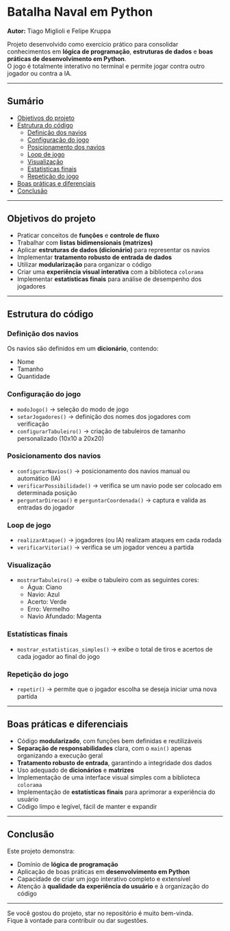 # Batalha Naval em Python
**Autor:** Tiago Miglioli e Felipe Kruppa

Projeto desenvolvido como exercício prático para consolidar conhecimentos em **lógica de programação**, **estruturas de dados** e **boas práticas de desenvolvimento em Python**.  
O jogo é totalmente interativo no terminal e permite jogar contra outro jogador ou contra a IA.

---

## Sumário

- [Objetivos do projeto](#objetivos-do-projeto)
- [Estrutura do código](#estrutura-do-código)
  - [Definição dos navios](#definição-dos-navios)
  - [Configuração do jogo](#configuração-do-jogo)
  - [Posicionamento dos navios](#posicionamento-dos-navios)
  - [Loop de jogo](#loop-de-jogo)
  - [Visualização](#visualização)
  - [Estatísticas finais](#estatísticas-finais)
  - [Repetição do jogo](#repetição-do-jogo)
- [Boas práticas e diferenciais](#boas-práticas-e-diferenciais)
- [Conclusão](#conclusão)

---

## Objetivos do projeto

- Praticar conceitos de **funções** e **controle de fluxo**
- Trabalhar com **listas bidimensionais (matrizes)**
- Aplicar **estruturas de dados (dicionário)** para representar os navios
- Implementar **tratamento robusto de entrada de dados**
- Utilizar **modularização** para organizar o código
- Criar uma **experiência visual interativa** com a biblioteca `colorama`
- Implementar **estatísticas finais** para análise de desempenho dos jogadores

---

## Estrutura do código

### Definição dos navios

Os navios são definidos em um **dicionário**, contendo:
- Nome
- Tamanho
- Quantidade

### Configuração do jogo

- `modoJogo()` → seleção do modo de jogo
- `setarJogadores()` → definição dos nomes dos jogadores com verificação
- `configurarTabuleiro()` → criação de tabuleiros de tamanho personalizado (10x10 a 20x20)

### Posicionamento dos navios

- `configurarNavios()` → posicionamento dos navios manual ou automático (IA)
- `verificarPossibilidade()` → verifica se um navio pode ser colocado em determinada posição
- `perguntarDirecao()` e `perguntarCoordenada()` → captura e valida as entradas do jogador

### Loop de jogo

- `realizarAtaque()` → jogadores (ou IA) realizam ataques em cada rodada
- `verificarVitoria()` → verifica se um jogador venceu a partida

### Visualização

- `mostrarTabuleiro()` → exibe o tabuleiro com as seguintes cores:
    - Água: Ciano
    - Navio: Azul
    - Acerto: Verde
    - Erro: Vermelho
    - Navio Afundado: Magenta

### Estatísticas finais

- `mostrar_estatisticas_simples()` → exibe o total de tiros e acertos de cada jogador ao final do jogo

### Repetição do jogo

- `repetir()` → permite que o jogador escolha se deseja iniciar uma nova partida

---

## Boas práticas e diferenciais

- Código **modularizado**, com funções bem definidas e reutilizáveis
- **Separação de responsabilidades** clara, com o `main()` apenas organizando a execução geral
- **Tratamento robusto de entrada**, garantindo a integridade dos dados
- Uso adequado de **dicionários** e **matrizes**
- Implementação de uma interface visual simples com a biblioteca `colorama`
- Implementação de **estatísticas finais** para aprimorar a experiência do usuário
- Código limpo e legível, fácil de manter e expandir

---

## Conclusão

Este projeto demonstra:
- Domínio de **lógica de programação**
- Aplicação de boas práticas em **desenvolvimento em Python**
- Capacidade de criar um jogo interativo completo e extensível
- Atenção à **qualidade da experiência do usuário** e à organização do código

---

Se você gostou do projeto, star no repositório é muito bem-vinda.  
Fique à vontade para contribuir ou dar sugestões.
